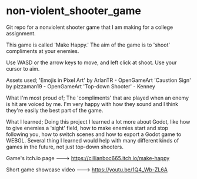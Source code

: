 # non-violent_shooter_game
Git repo for a nonviolent shooter game that I am making for a college assignment.

This game is called 'Make Happy.'
The aim of the game is to 'shoot' compliments at your enemies.

Use WASD or the arrow keys to move, and left click at shoot. Use your cursor to aim.

Assets used;
'Emojis in Pixel Art' by ArlanTR - OpenGameArt
'Caustion Sign' by pizzaman19 - OpenGameArt
'Top-down Shooter' - Kenney

What I'm most proud of;
The 'compliments' that are played when an enemy is hit are voiced by me. I'm very happy with how they sound and I think they're easily the best part of the game.

What I learned;
Doing this project I learned a lot more about Godot, like how to give enemies a 'sight' field, how to make enemies start and stop following you, how to switch scenes and how to export a Godot game to WEBGL.
Several thing I learned would help with many different kinds of games in the future, not just top-down shooters.


Game's itch.io page ---> https://cillianboc665.itch.io/make-happy

Short game showcase video ---> https://youtu.be/1Q4_Wb-ZL6A
